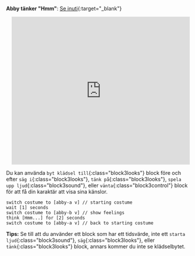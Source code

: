 **Abby tänker "Hmm"**: [Se inuti](https://scratch.mit.edu/projects/498767227/editor){:target="_blank"}
<div class="scratch-preview" style="margin-left: 15px;">
  <iframe allowtransparency="true" width="485" height="402" src="https://scratch.mit.edu/projects/embed/498767227/?autostart=false" frameborder="0"></iframe>
</div>

Du kan använda `byt klädsel till`{:class="block3looks"} block före och efter `säg i`{:class="block3looks"}, `tänk på`{:class="block3looks"}, `spela upp ljud`{:class="block3sound"}, eller `vänta`{:class="block3control"} block för att få din karaktär att visa sina känslor.

```blocks3
switch costume to [abby-a v] // starting costume
wait [1] seconds
switch costume to [abby-b v] // show feelings
think [Hmm...] for [2] seconds
switch costume to [abby-a v] // back to starting costume
```

**Tips:** Se till att du använder ett block som har ett tidsvärde, inte ett `starta ljud`{:class="block3sound"}, `säg`{:class="block3looks"}, eller `tänk`{:class="block3looks"} block, annars kommer du inte se klädselbytet.



